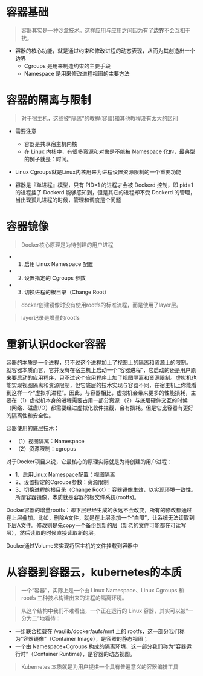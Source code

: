 # 容器基础

> 容器其实是一种沙盒技术。这样应用与应用之间因为有了**边界**不会互相干扰。

+ 容器的核心功能，就是通过约束和修改进程的动态表现，从而为其创造出一个边界
    + Cgroups 是用来制造约束的主要手段
    + Namespace 是用来修改进程视图的主要方法

# 容器的隔离与限制
> 对于宿主机，这些被“隔离”的教程(容器)和其他教程没有太大的区别

+ 需要注意
    + 容器是共享宿主机内核
    + 在 Linux 内核中，有很多资源和对象是不能被 Namespace 化的，最典型的例子就是：时间。

+ Linux Cgroups就是Linux内核用来为进程设置资源限制的一个重要功能

+ 容器是『单进程』模型，只有 PID=1 的进程才会被 Dockerd 控制，即 pid=1 的进程挂了 Dockerd 能够感知到，但是其它的进程却不受 Dockerd 的管理，当出现孤儿进程的时候，管理和调度是个问题

# 容器镜像

> Docker核心原理是为待创建的用户进程
+ 1. 启用 Linux Namespace 配置
+ 2. 设置指定的 Cgroups 参数
+ 3. 切换进程的根目录（Change Root）

> docker创建镜像时没有使用rootfs的标准流程，而是使用了layer层。

> layer记录是增量的rootfs

# 重新认识docker容器

容器的本质是一个进程，只不过这个进程加上了视图上的隔离和资源上的限制。 就容器本质而言，它并没有在宿主机上启动一个“容器进程”，它启动的还是用户原来要启动的应用程序，只不过这个应用程序上加了视图隔离和资源限制。虚拟机也能实现视图隔离和资源限制，但它底层的技术实现与容器不同，在宿主机上你能看到这样一个“虚拟机进程”。因此，与容器相比，虚拟机会带来更多的性能损耗，主要在（1）虚拟机本身的进程需要占用一部分资源 （2）与底层硬件交互的时候（网络、磁盘I/O）都需要经过虚拟化软件拦截，会有损耗。但是它比容器有更好的隔离性和安全性。

容器使用的底层技术：
+ （1）视图隔离：Namespace 
+ （2）资源限制：cgropus

对于Docker项目来说，它最核心的原理实际就是为待创建的用户进程：
+ 1、启用Linux Namespace配置：视图隔离
+ 2、设置指定的Cgroups参数：资源限制
+ 3、切换进程的根目录（Change Root）：容器镜像生效，以实现环境一致性。所谓容器镜像，本质就是容器的根文件系统(rootfs)。

Docker容器的增量rootfs：即下层已经生成的永远不会改变，所有的修改都通过在上层叠加。比如，删除A文件，就是在上层添加一个“白障”，让系统无法读取到下层A文件。修改则是先copy一个备份到新的层（新老的文件可能都在可读写层），然后读取的时候直接读取新的层。

Docker通过Volume来实现将宿主机的文件挂载到容器中

# 从容器到容器云，kubernetes的本质

> 一个“容器”，实际上是一个由 Linux Namespace、Linux Cgroups 和 rootfs 三种技术构建出来的进程的隔离环境。

> 从这个结构中我们不难看出，一个正在运行的 Linux 容器，其实可以被“一分为二”地看待：

+ 一组联合挂载在 /var/lib/docker/aufs/mnt 上的 rootfs，这一部分我们称为“容器镜像”（Container Image），是容器的静态视图；
+ 一个由 Namespace+Cgroups 构成的隔离环境，这一部分我们称为“容器运行时”（Container Runtime），是容器的动态视图。

> Kubernetes 本质就是为用户提供一个具有普遍意义的容器编排工具